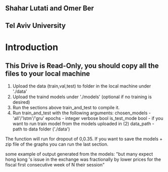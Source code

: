 ## Shahar Lutati and Omer Ber
## Tel Aviv University
# Introduction 

## This Drive is Read-Only, you should copy all the files to your local machine

1. Upload the data (train,val,test) to folder in the local machine under './data'
2. Upload the traind models under './models' (optional if no training is desired)
3. Run the sections above train_and_test to compile it.
4. Run train_and_test with the following arguments:
chosen_models - 'all'/'lstm'/'gru'
epochs - integer 
verbose bool
is_test_mode bool - if you want to run train model from the models uploaded in (2)
data_path - path to data folder ('./data')

The function will run for dropout of 0,0.35.
If you want to save the models + zip file of the graphs you can run the last section.

some example of output generated from the models:
"but many expect hong kong 's issue in the exchange was fractionally by lower prices for the fiscal first consecutive week of N their session"
